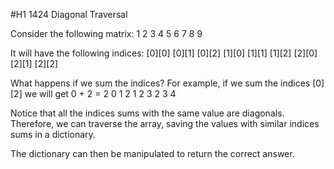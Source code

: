 #H1 1424 Diagonal Traversal

Consider the following matrix:
1 2 3 
4 5 6 
7 8 9 

It will have the following indices:
[0][0] [0][1] [0][2]
[1][0] [1][1] [1][2]
[2][0] [2][1] [2][2]

What happens if we sum the indices?
For example, if we sum the indices [0][2] we will get 0 + 2 = 2 
0 1 2
1 2 3
2 3 4 

Notice that all the indices sums with the same value are diagonals. 
Therefore, we can traverse the array, saving the values with similar indices sums in a dictionary.

The dictionary can then be manipulated to return the correct answer. 